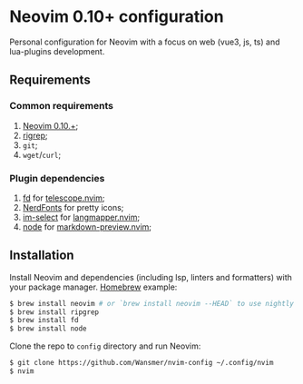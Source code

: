 # Neovim 0.10+ configuration

Personal configuration for Neovim with a focus on web (vue3, js, ts) and lua-plugins development.

## Requirements

### Common requirements

1. [Neovim 0.10.+](https://github.com/neovim/neovim);
2. [rigrep](https://github.com/BurntSushi/ripgrep);
3. `git`;
4. `wget`/`curl`;

### Plugin dependencies

1. [fd](https://github.com/sharkdp/fd) for [telescope.nvim](https://github.com/nvim-telescope/telescope.nvim);
2. [NerdFonts](https://www.nerdfonts.com) for pretty icons;
3. [im-select](https://github.com/daipeihust/im-select) for [langmapper.nvim](https://github.com/Wansmer/langmapper.nvim);
4. [node](https://nodejs.org/en) for [markdown-preview.nvim](https://github.com/iamcco/markdown-preview.nvim);

## Installation

Install Neovim and dependencies (including lsp, linters and formatters) with your package manager.
[Homebrew](https://brew.sh) example:

```bash
$ brew install neovim # or `brew install neovim --HEAD` to use nightly
$ brew install ripgrep
$ brew install fd
$ brew install node
```

Clone the repo to `config` directory and run Neovim:

```bash
$ git clone https://github.com/Wansmer/nvim-config ~/.config/nvim
$ nvim
```
